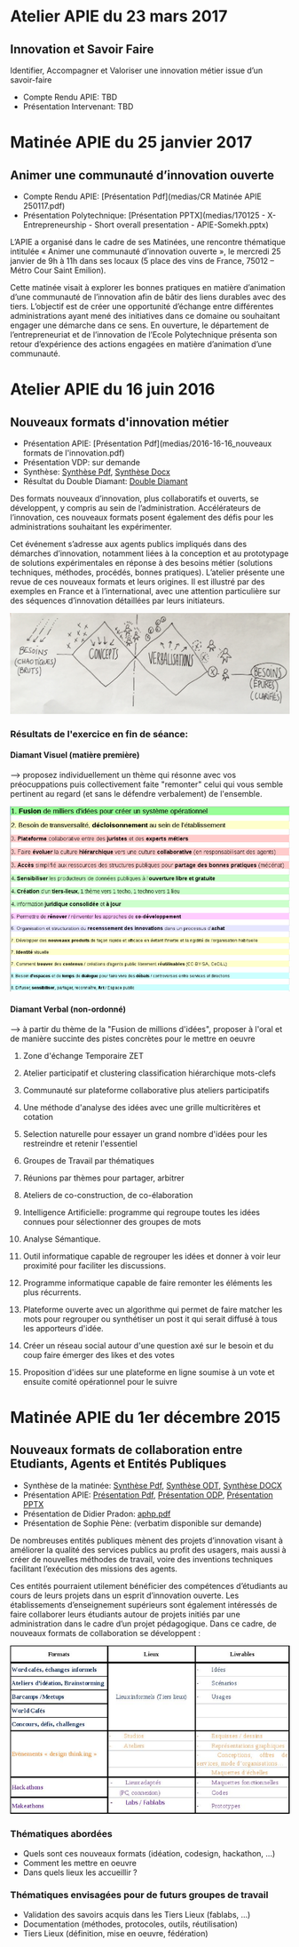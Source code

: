 # Atelier APIE du 23 mars 2017

## Innovation et Savoir Faire
Identifier, Accompagner et Valoriser une innovation métier issue d’un savoir-faire

* Compte Rendu APIE: TBD
* Présentation Intervenant: TBD

# Matinée APIE du 25 janvier 2017

## Animer une communauté d’innovation ouverte

* Compte Rendu APIE: [Présentation Pdf](medias/CR Matinée APIE 250117.pdf)
* Présentation Polytechnique: [Présentation PPTX](medias/170125 - X-Entrepreneurship - Short overall presentation - APIE-Somekh.pptx)

L’APIE a organisé dans le cadre de ses Matinées, une rencontre thématique intitulée « Animer une communauté d’innovation ouverte », le mercredi 25 janvier de 9h à 11h dans ses locaux (5 place des vins de France, 75012 – Métro Cour Saint Emilion). 

Cette matinée visait à explorer les bonnes pratiques en matière d’animation d’une communauté de l’innovation afin de bâtir des liens durables avec des tiers. L’objectif est de créer une opportunité d’échange entre différentes administrations ayant mené des initiatives dans ce domaine ou souhaitant engager une démarche dans ce sens. En ouverture, le département de l’entrepreneuriat et de l’innovation de l’Ecole Polytechnique présenta son retour d’expérience des actions engagées en matière d’animation d’une communauté.

# Atelier APIE du 16 juin 2016

## Nouveaux formats d'innovation métier

* Présentation APIE: [Présentation Pdf](medias/2016-16-16_nouveaux formats de l'innovation.pdf)
* Présentation VDP: sur demande
* Synthèse: [Synthèse Pdf](medias/Synthese.pdf), [Synthèse Docx](medias/Synthese.docx)
* Résultat du Double Diamant: [Double Diamant](medias/DD.pdf)

Des formats nouveaux d’innovation, plus collaboratifs et ouverts, se développent, y compris au sein de l’administration. Accélérateurs de l’innovation, ces nouveaux formats posent également des défis pour les administrations souhaitant les expérimenter. 

Cet événement s’adresse aux agents publics impliqués dans des démarches d’innovation, notamment liées à la conception et au prototypage de solutions expérimentales en réponse à des besoins métier (solutions techniques, méthodes, procédés, bonnes pratiques). L’atelier présente une revue de ces nouveaux formats et leurs origines. Il est illustré par des exemples en France et à l’international, avec une attention particulière sur des séquences d’innovation détaillées par leurs initiateurs. 

![Double Diamant](medias/dd.jpg)

### Résultats de l'exercice en fin de séance:

#### Diamant Visuel (matière première)

--> proposez individuellement un thème qui résonne avec vos préocuppations puis collectivement faite "remonter" celui qui vous semble pertinent au regard (et sans le défendre verbalement) de l'ensemble.

![Diamant Visuel](medias/dvis.png)

#### Diamant Verbal (non-ordonné)

--> à partir du thème de la "Fusion de millions d'idées", proposer à l'oral et de manière succinte des pistes concrètes pour le mettre en oeuvre

1. Zone d'échange Temporaire ZET

2. Atelier participatif et clustering classification hiérarchique mots-clefs

3. Communauté sur plateforme collaborative plus ateliers participatifs

4. Une méthode d'analyse des idées avec une grille multicritères et cotation

5. Selection naturelle pour essayer un grand nombre d'idées pour les restreindre et retenir l'essentiel

6. Groupes de Travail par thématiques

7. Réunions par thèmes pour partager, arbitrer

8. Ateliers de co-construction, de co-élaboration

9. Intelligence Artificielle: programme qui regroupe toutes les idées connues pour sélectionner des groupes de mots

10. Analyse Sémantique.

11. Outil informatique capable de regrouper les idées et donner à voir leur proximité pour faciliter les discussions.

12. Programme informatique capable de faire remonter les éléments les plus récurrents.

13. Plateforme ouverte avec un algorithme qui permet de faire matcher les mots pour regrouper ou synthétiser un post it qui serait diffusé à tous les apporteurs d'idée.

14. Créer un réseau social autour d'une question axé sur le besoin et du coup faire émerger des likes et des votes

15. Proposition d'idées sur une plateforme en ligne soumise à un vote et ensuite comité opérationnel pour le suivre


# Matinée APIE du 1er décembre 2015

## Nouveaux formats de collaboration entre Etudiants, Agents et Entités Publiques

* Synthèse de la matinée: [Synthèse Pdf](medias/NxF-synthese.pdf), [Synthèse ODT](medias/NxF-synthese.odt), [Synthèse DOCX](medias/NxF-synthese.docx) 
* Présentation APIE: [Présentation Pdf](medias/NxF-pres.pdf), [Présentation ODP](medias/NxF-pres.odp), [Présentation PPTX](medias/NxF-pres.pptx)
* Présentation de Didier Pradon: [aphp.pdf](medias/aphp.pdf)
* Présentation de Sophie Pène: (verbatim disponible sur demande)

De nombreuses entités publiques mènent des projets d’innovation visant à améliorer la qualité des services publics au profit des usagers, mais aussi à créer de nouvelles méthodes de travail, voire des inventions techniques facilitant l’exécution des missions des agents. 

Ces entités pourraient utilement bénéficier des compétences  d’étudiants au cours de leurs projets dans un esprit d’innovation ouverte. Les établissements d’enseignement supérieurs sont également intéressés de faire collaborer leurs étudiants autour de projets initiés par une administration dans le cadre d’un projet pédagogique. Dans ce cadre, de nouveaux formats de collaboration se développent : 

![GitHub Logo](medias/tableau.jpg)

### Thématiques abordées
* Quels sont ces nouveaux formats (idéation, codesign, hackathon, ...)
* Comment les mettre en oeuvre
* Dans quels lieux les accueillir ?

### Thématiques envisagées pour de futurs groupes de travail
* Validation des savoirs acquis dans les Tiers Lieux (fablabs, ...)
* Documentation (méthodes, protocoles, outils, réutilisation)
* Tiers Lieux (définition, mise en oeuvre, fédération)
